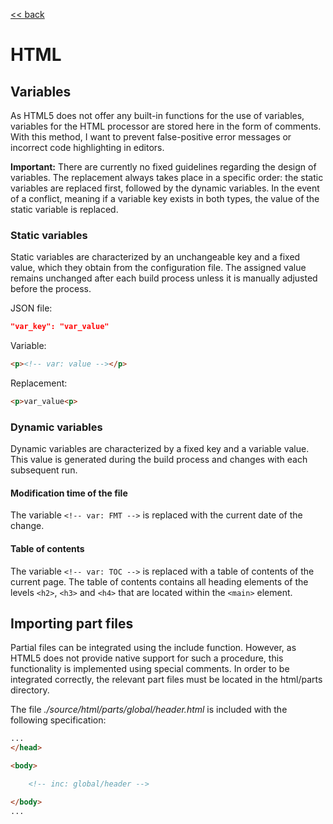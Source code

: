 [<< back](./manual.md)

# HTML

## Variables

As HTML5 does not offer any built-in functions for the use of variables, variables for the HTML processor are stored here in the form of comments. With this method, I want to prevent false-positive error messages or incorrect code highlighting in editors.

**Important:** There are currently no fixed guidelines regarding the design of variables. The replacement always takes place in a specific order: the static variables are replaced first, followed by the dynamic variables. In the event of a conflict, meaning if a variable key exists in both types, the value of the static variable is replaced.

### Static variables

Static variables are characterized by an unchangeable key and a fixed value, which they obtain from the configuration file. The assigned value remains unchanged after each build process unless it is manually adjusted before the process.

JSON file:
```json
"var_key": "var_value"
```

Variable:
```html
<p><!-- var: value --></p>
```

Replacement:
```html
<p>var_value<p>
```

### Dynamic variables

Dynamic variables are characterized by a fixed key and a variable value. This value is generated during the build process and changes with each subsequent run.

#### Modification time of the file

The variable `<!-- var: FMT -->` is replaced with the current date of the change.

#### Table of contents

The variable `<!-- var: TOC -->` is replaced with a table of contents of the current page. The table of contents contains all heading elements of the levels `<h2>`, `<h3>` and `<h4>` that are located within the `<main>` element.

## Importing part files

Partial files can be integrated using the include function. However, as HTML5 does not provide native support for such a procedure, this functionality is implemented using special comments. In order to be integrated correctly, the relevant part files must be located in the html/parts directory.

The file _./source/html/parts/global/header.html_ is included with the following specification:
```html
...
</head>

<body>

    <!-- inc: global/header -->

</body>
...
```
